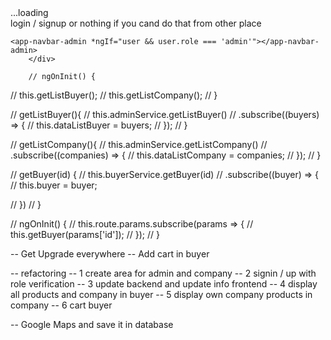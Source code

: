 <div *ngIf="loading">
...loading
</div>

<div *ngIf="!loading">
	<div *ngIf="!user">
		login / signup or nothing if you cand do that from other place
	</div>

	<app-navbar-admin *ngIf="user && user.role === 'admin'"></app-navbar-admin>
		</div>

		// ngOnInit() {
//     this.getListBuyer();
//     this.getListCompany();
//   }

//   getListBuyer(){
//     this.adminService.getListBuyer()
//     .subscribe((buyers) => {
//       this.dataListBuyer = buyers;
//     });
//   }

//   getListCompany(){
//     this.adminService.getListCompany()
//     .subscribe((companies) => {
//       this.dataListCompany = companies;
//     });
//   }

// getBuyer(id) {
//     this.buyerService.getBuyer(id)
//       .subscribe((buyer) => {
//         this.buyer = buyer;
         
//     })
//   }

// ngOnInit() {
//     this.route.params.subscribe(params => {
//       this.getBuyer(params['id']);
//     });
//   }

-- Get Upgrade everywhere
-- Add cart in buyer 

-- refactoring
-- 1 create area for admin and company 
-- 2 signin / up with role verification 
-- 3 update backend and update info frontend
-- 4 display all products and company in buyer
-- 5 display own company products in company
-- 6 cart buyer

-- Google Maps and save it in database

